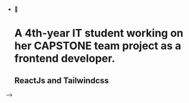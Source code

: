 

- 🌱 <h1>A 4th-year IT student working on <br/> her CAPSTONE team project as a frontend developer. </h1>
     <h2>ReactJs and Tailwindcss</h2>

-->
